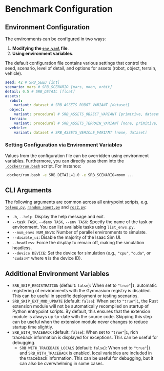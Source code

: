 # Benchmark Configuration

## Environment Configuration

The environments can be configured in two ways:

1. **Modifying the [`env.yaml`](https://github.com/AndrejOrsula/space_robotics_bench/blob/main/config/env.yaml) file**.
1. **Using environment variables**.

The default configuration file contains various settings that control the seed, scenario, level of detail, and options for assets (robot, object, terrain, vehicle).

```yaml
seed: 42 # SRB_SEED [int]
scenario: mars # SRB_SCENARIO [mars, moon, orbit]
detail: 0.5 # SRB_DETAIL [float]
assets:
  robot:
    variant: dataset # SRB_ASSETS_ROBOT_VARIANT [dataset]
  object:
    variant: procedural # SRB_ASSETS_OBJECT_VARIANT [primitive, dataset, procedural]
  terrain:
    variant: procedural # SRB_ASSETS_TERRAIN_VARIANT [none, primitive, dataset, procedural]
  vehicle:
    variant: dataset # SRB_ASSETS_VEHICLE_VARIANT [none, dataset]
```

### Setting Configuration via Environment Variables

Values from the configuration file can be overridden using environment variables. Furthermore, you can directly pass them into the [`.docker/run.bash`](https://github.com/AndrejOrsula/space_robotics_bench/blob/main/.docker/run.bash) script. For instance:

```bash
.docker/run.bash -e SRB_DETAIL=1.0 -e SRB_SCENARIO=moon ...
```

## CLI Arguments

The following arguments are common across all entrypoint scripts, e.g. [`teleop.py`](https://github.com/AndrejOrsula/space_robotics_bench/blob/main/scripts/teleop.py), [`random_agent.py`](https://github.com/AndrejOrsula/space_robotics_bench/blob/main/scripts/random_agent.py) and [`ros2.py`](https://github.com/AndrejOrsula/space_robotics_bench/blob/main/scripts/ros2.py):

- `-h`, `--help`: Display the help message and exit.
- `--task TASK`, `--demo TASK`, `--env TASK`: Specify the name of the task or environment. You can list available tasks using `list_envs.py`.
- `--num_envs NUM_ENVS`: Number of parallel environments to simulate.
- `--disable_ui`: Disable the majority of the Isaac Sim UI.
- `--headless`: Force the display to remain off, making the simulation headless.
- `--device DEVICE`: Set the device for simulation (e.g., `"cpu"`, `"cuda"`, or `"cuda:N"` where `N` is the device ID).

## Additional Environment Variables

- `SRB_SKIP_REGISTRATION` (default: `false`): When set to `"true"`|`1`, automatic registering of environments with the Gymnasium registry is disabled. This can be useful in specific deployment or testing scenarios.
- `SRB_SKIP_EXT_MOD_UPDATE` (default: `false`): When set to `"true"`|`1`, the Rust extension module will not be automatically recompiled on startup of Python entrypoint scripts. By default, this ensures that the extension module is always up-to-date with the source code. Skipping this step can be useful when the extension module never changes to reduce startup time slightly.
- `SRB_WITH_TRACEBACK` (default: `false`): When set to `"true"`|`1`, rich traceback information is displayed for exceptions. This can be useful for debugging.
  - `SRB_WITH_TRACEBACK_LOCALS` (default: `false`): When set to `"true"`|`1` and `SRB_WITH_TRACEBACK` is enabled, local variables are included in the traceback information. This can be useful for debugging, but it can also be overwhelming in some cases.
